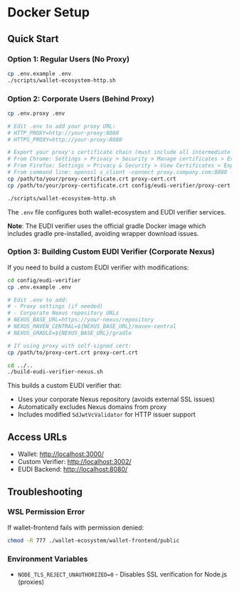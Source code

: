 # Docker Setup

## Quick Start

### Option 1: Regular Users (No Proxy)

```bash
cp .env.example .env
./scripts/wallet-ecosystem-http.sh
```

### Option 2: Corporate Users (Behind Proxy)

```bash
cp .env.proxy .env

# Edit .env to add your proxy URL:
# HTTP_PROXY=http://your-proxy:8080
# HTTPS_PROXY=http://your-proxy:8080

# Export your proxy's certificate chain (must include all intermediate certificates):
# From Chrome: Settings > Privacy > Security > Manage certificates > Export (choose "Base64-encoded certificate chain")
# From Firefox: Settings > Privacy & Security > View Certificates > Export (include certificate chain)
# From command line: openssl s_client -connect proxy.company.com:8080 -showcerts < /dev/null | sed -ne '/-BEGIN CERTIFICATE-/,/-END CERTIFICATE-/p' > proxy-cert.crt
cp /path/to/your/proxy-certificate.crt proxy-cert.crt
cp /path/to/your/proxy-certificate.crt config/eudi-verifier/proxy-cert.crt

./scripts/wallet-ecosystem-http.sh
```

The `.env` file configures both wallet-ecosystem and EUDI verifier services.

**Note**: The EUDI verifier uses the official gradle Docker image which includes gradle pre-installed, avoiding wrapper download issues.

### Option 3: Building Custom EUDI Verifier (Corporate Nexus)

If you need to build a custom EUDI verifier with modifications:

```bash
cd config/eudi-verifier
cp .env.example .env

# Edit .env to add:
# - Proxy settings (if needed)
# - Corporate Nexus repository URLs
# NEXUS_BASE_URL=https://your-nexus/repository
# NEXUS_MAVEN_CENTRAL=${NEXUS_BASE_URL}/maven-central
# NEXUS_GRADLE=${NEXUS_BASE_URL}/gradle

# If using proxy with self-signed cert:
cp /path/to/proxy-cert.crt proxy-cert.crt

cd ../..
./build-eudi-verifier-nexus.sh
```

This builds a custom EUDI verifier that:

- Uses your corporate Nexus repository (avoids external SSL issues)
- Automatically excludes Nexus domains from proxy
- Includes modified `SdJwtVcValidator` for HTTP issuer support

## Access URLs

- Wallet: <http://localhost:3000/>
- Custom Verifier: <http://localhost:3002/>
- EUDI Backend: <http://localhost:8080/>

## Troubleshooting

### WSL Permission Error

If wallet-frontend fails with permission denied:

```bash
chmod -R 777 ./wallet-ecosystem/wallet-frontend/public
```

### Environment Variables

- `NODE_TLS_REJECT_UNAUTHORIZED=0` - Disables SSL verification for Node.js (proxies)
